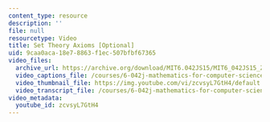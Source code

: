 ```yaml
---
content_type: resource
description: ''
file: null
resourcetype: Video
title: Set Theory Axioms [Optional]
uid: 9caa0aca-18e7-8863-f1ec-507bfbf67365
video_files:
  archive_url: https://archive.org/download/MIT6.042JS15/MIT6_042JS15_ZF_ipod.mp4
  video_captions_file: /courses/6-042j-mathematics-for-computer-science-spring-2015/0db3c5b32f265ef682936f1e639e0672_zcvsyL7GtH4.vtt
  video_thumbnail_file: https://img.youtube.com/vi/zcvsyL7GtH4/default.jpg
  video_transcript_file: /courses/6-042j-mathematics-for-computer-science-spring-2015/c03c1ea3a64a7bd132dfa53de5f63fcb_zcvsyL7GtH4.pdf
video_metadata:
  youtube_id: zcvsyL7GtH4
---
```

